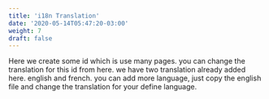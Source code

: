 ```yaml
---
title: 'i18n Translation'
date: '2020-05-14T05:47:20-03:00'
weight: 7
draft: false
---
```

 Here we create some id which is use many pages. you can change the translation for this id from here. we have two translation already added here. english and french. you can add more language, just copy the english file and change the translation for your define language.